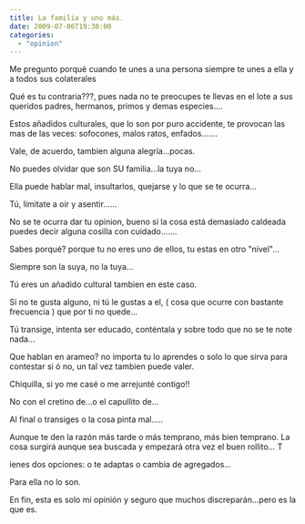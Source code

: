 ```yaml
---
title: La familia y uno más.
date: 2009-07-06T19:38:00
categories: 
  - "opinion"
---
```


Me pregunto porqué cuando te unes a una persona siempre te unes a ella y a todos sus colaterales

Qué es tu contraria???, pues nada no te preocupes te llevas en el lote a sus queridos padres, hermanos, primos y demas especies....

Estos añadidos culturales, que lo son por puro accidente, te provocan las mas de las veces: sofocones, malos ratos, enfados.......

Vale, de acuerdo, tambien alguna alegría...pocas. 

No puedes olvidar que son SU familia...la tuya no... 

Ella puede hablar mal, insultarlos, quejarse y lo que se te ocurra...

Tú, limitate a oir y asentir......

No se te ocurra dar tu opinion, bueno si la cosa está demasiado caldeada puedes decir alguna cosilla con cuidado.......

Sabes porqué? porque tu no eres uno de ellos, tu estas en otro "nivel"...

Siempre son la suya, no la tuya...

Tú eres un añadido cultural tambien en este caso. 

Si no te gusta alguno, ni tú le gustas a el, ( cosa que ocurre con bastante frecuencia ) que por ti no quede...

Tú transige, intenta ser educado, conténtala y sobre todo que no se te note nada...

Que hablan en arameo? no importa tu lo aprendes o solo lo que sirva para contestar si ó no, un tal vez tambien puede valer. 

Chiquilla, si yo me casé o me arrejunté contigo!! 

No con el cretino de...o el capullito de... 

Al final o transiges o la cosa pinta mal.....

Aunque te den la razón más tarde o más temprano, más bien temprano. La cosa surgirá aunque sea buscada y empezará otra vez el buen rollito... T

ienes dos opciones: o te adaptas o cambia de agregados...

Para ella no lo son. 

En fin, esta es solo mi opinión y seguro que muchos discreparán...pero es la que es.
